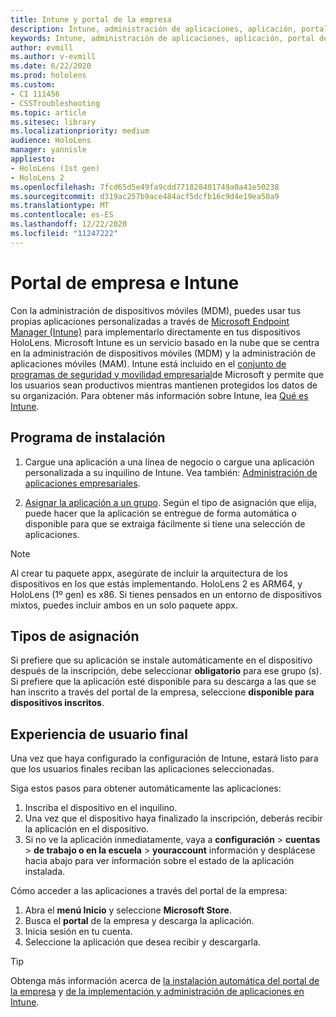 ```yaml
---
title: Intune y portal de la empresa
description: Intune, administración de aplicaciones, aplicación, portal de la empresa, portal
keywords: Intune, administración de aplicaciones, aplicación, portal de la empresa, portal, hololens
author: evmill
ms.author: v-evmill
ms.date: 6/22/2020
ms.prod: hololens
ms.custom:
- CI 111456
- CSSTroubleshooting
ms.topic: article
ms.sitesec: library
ms.localizationpriority: medium
audience: HoloLens
manager: yannisle
appliesto:
- HoloLens (1st gen)
- HoloLens 2
ms.openlocfilehash: 7fcd65d5e49fa9cdd771828401749a0a41e50238
ms.sourcegitcommit: d319ac257b9ace484acf5dcfb16c9d4e19ea50a9
ms.translationtype: MT
ms.contentlocale: es-ES
ms.lasthandoff: 12/22/2020
ms.locfileid: "11247222"
---
```

# Portal de empresa e Intune

Con la administración de dispositivos móviles (MDM), puedes usar tus propias aplicaciones personalizadas a través de [Microsoft Endpoint Manager (Intune)](https://docs.microsoft.com/intune/windows-holographic-for-business) para implementarlo directamente en tus dispositivos HoloLens. Microsoft Intune es un servicio basado en la nube que se centra en la administración de dispositivos móviles (MDM) y la administración de aplicaciones móviles (MAM). Intune está incluido en el [conjunto de programas de seguridad y movilidad empresarial](https://www.microsoft.com/microsoft-365/enterprise-mobility-security)de Microsoft y permite que los usuarios sean productivos mientras mantienen protegidos los datos de su organización. Para obtener más información sobre Intune, lea [Qué es Intune](https://docs.microsoft.com/mem/intune/fundamentals/what-is-intune).

## Programa de instalación

1. Cargue una aplicación a una línea de negocio o cargue una aplicación personalizada a su inquilino de Intune. Vea también: [Administración de aplicaciones empresariales](https://docs.microsoft.com/windows/client-management/mdm/enterprise-app-management).

2. [Asignar la aplicación a un grupo](https://docs.microsoft.com/mem/intune/apps/apps-deploy). Según el tipo de asignación que elija, puede hacer que la aplicación se entregue de forma automática o disponible para que se extraiga fácilmente si tiene una selección de aplicaciones. 

> [!NOTE] 
> Al crear tu paquete appx, asegúrate de incluir la arquitectura de los dispositivos en los que estás implementando. HoloLens 2 es ARM64, y HoloLens (1º gen) es x86. Si tienes pensados en un entorno de dispositivos mixtos, puedes incluir ambos en un solo paquete appx.

## Tipos de asignación

Si prefiere que su aplicación se instale automáticamente en el dispositivo después de la inscripción, debe seleccionar **obligatorio** para ese grupo (s).
Si prefiere que la aplicación esté disponible para su descarga a las que se han inscrito a través del portal de la empresa, seleccione **disponible para dispositivos inscritos**.


## Experiencia de usuario final

Una vez que haya configurado la configuración de Intune, estará listo para que los usuarios finales reciban las aplicaciones seleccionadas.

Siga estos pasos para obtener automáticamente las aplicaciones:
1. Inscriba el dispositivo en el inquilino. 
2. Una vez que el dispositivo haya finalizado la inscripción, deberás recibir la aplicación en el dispositivo. 
3. Si no ve la aplicación inmediatamente, vaya a **configuración**  >  **cuentas**  >  **de trabajo o en la escuela**  >  **youraccount** información y desplácese hacia abajo para ver información sobre el estado de la aplicación instalada.

Cómo acceder a las aplicaciones a través del portal de la empresa:
1. Abra el **menú Inicio** y seleccione **Microsoft Store**. 
2. Busca el **portal** de la empresa y descarga la aplicación.
3. Inicia sesión en tu cuenta.
4. Seleccione la aplicación que desea recibir y descargarla.

> [!Tip]
> Obtenga más información acerca de [la instalación automática del portal de la empresa](https://docs.microsoft.com/mem/intune/apps/company-portal-app) y [de la implementación y administración de aplicaciones en Intune](https://docs.microsoft.com/mem/intune/fundamentals/windows-holographic-for-business#deploy-and-manage-apps).
